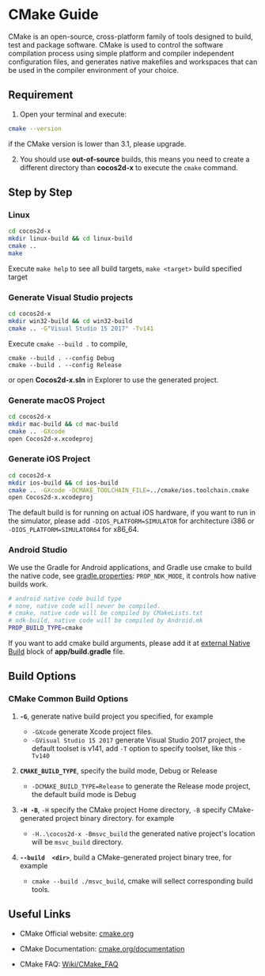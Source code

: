 # CMake Guide

CMake is an open-source, cross-platform family of tools designed to build, test and package software. CMake is used to control the software compilation process using simple platform and compiler independent configuration files, and generates native makefiles and workspaces that can be used in the compiler environment of your choice.

## Requirement

1. Open your terminal and execute:
  ```sh
  cmake --version
  ```
if the CMake version is lower than 3.1, please upgrade.

2. You should use __out-of-source__ builds, this means you need to create a different directory than __cocos2d-x__ to execute the `cmake` command.

## Step by Step

### Linux

```sh
cd cocos2d-x
mkdir linux-build && cd linux-build
cmake ..
make
``` 

Execute `make help` to see all build targets, `make <target>` build specified target

### Generate Visual Studio projects

```sh
cd cocos2d-x
mkdir win32-build && cd win32-build
cmake .. -G"Visual Studio 15 2017" -Tv141
```

Execute `cmake --build .` to compile,
```
cmake --build . --config Debug
cmake --build . --config Release
```
or open __Cocos2d-x.sln__ in Explorer to use the generated project. 

### Generate macOS Project

```sh
cd cocos2d-x
mkdir mac-build && cd mac-build
cmake .. -GXcode
open Cocos2d-x.xcodeproj
```

### Generate iOS Project

```sh
cd cocos2d-x
mkdir ios-build && cd ios-build
cmake .. -GXcode -DCMAKE_TOOLCHAIN_FILE=../cmake/ios.toolchain.cmake
open Cocos2d-x.xcodeproj
```

The default build is for running on actual iOS hardware, if you want to run in the simulator, please add `-DIOS_PLATFORM=SIMULATOR` for architecture i386 or `-DIOS_PLATFORM=SIMULATOR64` for x86_64.

### Android Studio

We use the Gradle for Android applications, and Gradle use cmake to build the native code, see  [gradle.properties](https://github.com/cocos2d/cocos2d-x/blob/84be684e3858393a6f3efc50e3f95d4e0ac92a20/tests/cpp-empty-test/proj.android/gradle.properties#L38): `PROP_NDK_MODE`, it controls how native builds work.

```sh
# android native code build type
# none, native code will never be compiled.
# cmake, native code will be compiled by CMakeLists.txt
# ndk-build, native code will be compiled by Android.mk
PROP_BUILD_TYPE=cmake
```

If you want to add cmake build arguments, please add it at [external Native Build](https://github.com/cocos2d/cocos2d-x/blob/84be684e3858393a6f3efc50e3f95d4e0ac92a20/tests/cpp-empty-test/proj.android/app/build.gradle#L25) block of __app/build.gradle__ file.


## Build Options

### CMake Common Build Options

1. __`-G`__, generate native build project you specified, for example

    * `-GXcode` generate Xcode project files.
    * `-GVisual Studio 15 2017` generate Visual Studio 2017 project, the default toolset is v141, add `-T` option to specify toolset, like this `-Tv140`

1. __`CMAKE_BUILD_TYPE`__, specify the build mode, Debug or Release

    * `-DCMAKE_BUILD_TYPE=Release` to generate the Release mode project, the default build mode is Debug

1. __`-H -B`__, `-H` specify the CMake project Home directory, `-B` specify CMake-generated project binary directory. for example

    * `-H..\cocos2d-x -Bmsvc_build` the generated native project's location will be `msvc_build` directory.

1. __`--build  <dir>`__, build a CMake-generated project binary tree, for example

    * `cmake --build ./msvc_build`, cmake will sellect corresponding build tools.

## Useful Links

* CMake Official website: [cmake.org](https://cmake.org/)

* CMake Documentation: [cmake.org/documentation](https://cmake.org/documentation/)

* CMake FAQ: [Wiki/CMake_FAQ](https://cmake.org/Wiki/CMake_FAQ)